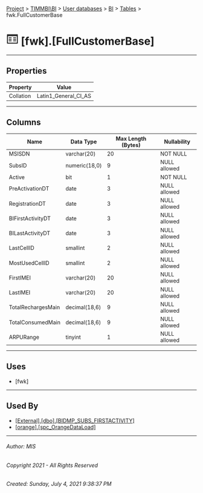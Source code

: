 #### 

[Project](../../../../index.md) > [TIMMBI\\BI](../../../index.md) > [User databases](../../index.md) > [BI](../index.md) > [Tables](Tables.md) > fwk.FullCustomerBase

# ![Tables](../../../../Images/Table32.png) [fwk].[FullCustomerBase]

---

## <a name="#properties"></a>Properties

| Property | Value |
|---|---|
| Collation | Latin1_General_CI_AS |


---

## <a name="#columns"></a>Columns

| Name | Data Type | Max Length (Bytes) | Nullability |
|---|---|---|---|
| MSISDN | varchar(20) | 20 | NOT NULL |
| SubsID | numeric(18,0) | 9 | NULL allowed |
| Active | bit | 1 | NOT NULL |
| PreActivationDT | date | 3 | NULL allowed |
| RegistrationDT | date | 3 | NULL allowed |
| BIFirstActivityDT | date | 3 | NULL allowed |
| BILastActivityDT | date | 3 | NULL allowed |
| LastCellID | smallint | 2 | NULL allowed |
| MostUsedCellID | smallint | 2 | NULL allowed |
| FirstIMEI | varchar(20) | 20 | NULL allowed |
| LastIMEI | varchar(20) | 20 | NULL allowed |
| TotalRechargesMain | decimal(18,6) | 9 | NULL allowed |
| TotalConsumedMain | decimal(18,6) | 9 | NULL allowed |
| ARPURange | tinyint | 1 | NULL allowed |


---

## <a name="#uses"></a>Uses

* [fwk]


---

## <a name="#usedby"></a>Used By

* [[External].[dbo].[BIDMP_SUBS_FIRSTACTIVITY]](../../External/Programmability/Stored_Procedures/BIDMP_SUBS_FIRSTACTIVITY.md)
* [[orange].[spc_OrangeDataLoad]](../Programmability/Stored_Procedures/spc_OrangeDataLoad.md)


---

###### Author:  MIS

###### Copyright 2021 - All Rights Reserved

###### Created: Sunday, July 4, 2021 9:38:37 PM

